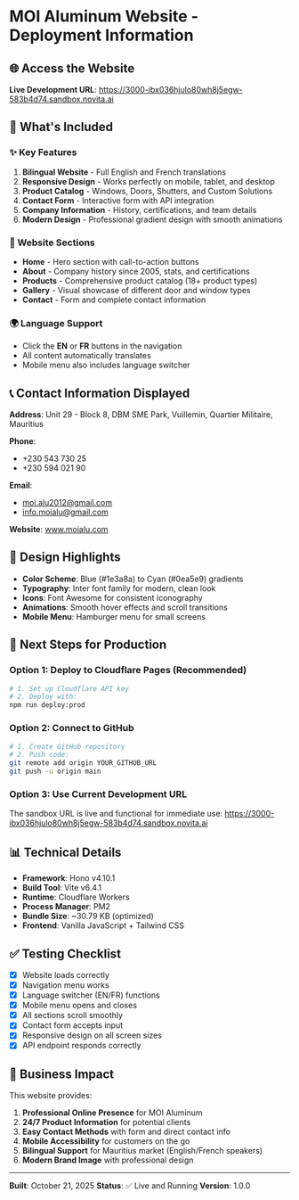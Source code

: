 # MOI Aluminum Website - Deployment Information

## 🌐 Access the Website

**Live Development URL**: https://3000-ibx036hjulo80wh8j5egw-583b4d74.sandbox.novita.ai

## 🎯 What's Included

### ✨ Key Features
1. **Bilingual Website** - Full English and French translations
2. **Responsive Design** - Works perfectly on mobile, tablet, and desktop
3. **Product Catalog** - Windows, Doors, Shutters, and Custom Solutions
4. **Contact Form** - Interactive form with API integration
5. **Company Information** - History, certifications, and team details
6. **Modern Design** - Professional gradient design with smooth animations

### 📱 Website Sections
- **Home** - Hero section with call-to-action buttons
- **About** - Company history since 2005, stats, and certifications
- **Products** - Comprehensive product catalog (18+ product types)
- **Gallery** - Visual showcase of different door and window types
- **Contact** - Form and complete contact information

### 🌍 Language Support
- Click the **EN** or **FR** buttons in the navigation
- All content automatically translates
- Mobile menu also includes language switcher

## 📞 Contact Information Displayed

**Address**: Unit 29 - Block 8, DBM SME Park, Vuillemin, Quartier Militaire, Mauritius

**Phone**: 
- +230 543 730 25
- +230 594 021 90

**Email**:
- moi.alu2012@gmail.com
- info.moialu@gmail.com

**Website**: www.moialu.com

## 🎨 Design Highlights

- **Color Scheme**: Blue (#1e3a8a) to Cyan (#0ea5e9) gradients
- **Typography**: Inter font family for modern, clean look
- **Icons**: Font Awesome for consistent iconography
- **Animations**: Smooth hover effects and scroll transitions
- **Mobile Menu**: Hamburger menu for small screens

## 🚀 Next Steps for Production

### Option 1: Deploy to Cloudflare Pages (Recommended)
```bash
# 1. Set up Cloudflare API key
# 2. Deploy with:
npm run deploy:prod
```

### Option 2: Connect to GitHub
```bash
# 1. Create GitHub repository
# 2. Push code:
git remote add origin YOUR_GITHUB_URL
git push -u origin main
```

### Option 3: Use Current Development URL
The sandbox URL is live and functional for immediate use:
https://3000-ibx036hjulo80wh8j5egw-583b4d74.sandbox.novita.ai

## 📊 Technical Details

- **Framework**: Hono v4.10.1
- **Build Tool**: Vite v6.4.1
- **Runtime**: Cloudflare Workers
- **Process Manager**: PM2
- **Bundle Size**: ~30.79 KB (optimized)
- **Frontend**: Vanilla JavaScript + Tailwind CSS

## ✅ Testing Checklist

- [x] Website loads correctly
- [x] Navigation menu works
- [x] Language switcher (EN/FR) functions
- [x] Mobile menu opens and closes
- [x] All sections scroll smoothly
- [x] Contact form accepts input
- [x] Responsive design on all screen sizes
- [x] API endpoint responds correctly

## 🎯 Business Impact

This website provides:
1. **Professional Online Presence** for MOI Aluminum
2. **24/7 Product Information** for potential clients
3. **Easy Contact Methods** with form and direct contact info
4. **Mobile Accessibility** for customers on the go
5. **Bilingual Support** for Mauritius market (English/French speakers)
6. **Modern Brand Image** with professional design

---

**Built**: October 21, 2025
**Status**: ✅ Live and Running
**Version**: 1.0.0
